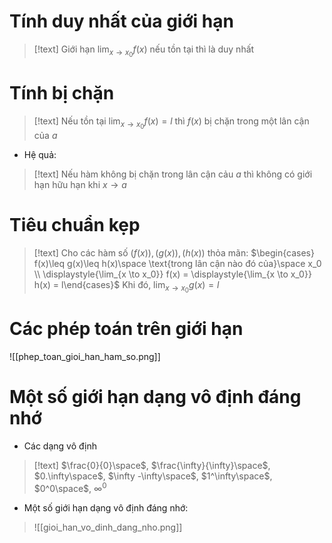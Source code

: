 
# Tính duy nhất của giới hạn

>[!text]
>Giới hạn $\displaystyle{\lim_{x\to x_0}f(x)}$ nếu tồn tại thì là duy nhất
>

# Tính bị chặn

>[!text]
>Nếu tồn tại $\displaystyle{\lim_{x\to x_0}f(x)=l}$ thì $f(x)$ bị chặn trong một lân cận của $a$

- Hệ quả:
>[!text]
>Nếu hàm không bị chặn trong lân cận cảu $a$ thì không có giới hạn hữu hạn khi $x\to a$

# Tiêu chuẩn kẹp

>[!text]
>Cho các hàm số $(f(x)), (g(x)), (h(x))$  thỏa mãn: $\begin{cases} f(x)\leq g(x)\leq h(x)\space \text{trong lân cận nào đó của}\space x_0 \\ \displaystyle{\lim_{x \to x_0}} f(x) = \displaystyle{\lim_{x \to x_0}} h(x) = l\end{cases}$
>Khi đó, $\displaystyle{\lim_{x \to x_0}} g(x) = l$

# Các phép toán trên giới hạn 

![[phep_toan_gioi_han_ham_so.png]]

# Một số giới hạn dạng vô định đáng nhớ

- Các dạng vô định
>[!text]
>$\frac{0}{0}\space$, $\frac{\infty}{\infty}\space$, $0.\infty\space$, $\infty -\infty\space$, $1^\infty\space$, $0^0\space$, $\infty ^0$

- Một số giới hạn dạng vô định đáng nhớ:
>![[gioi_han_vo_dinh_dang_nho.png]]




